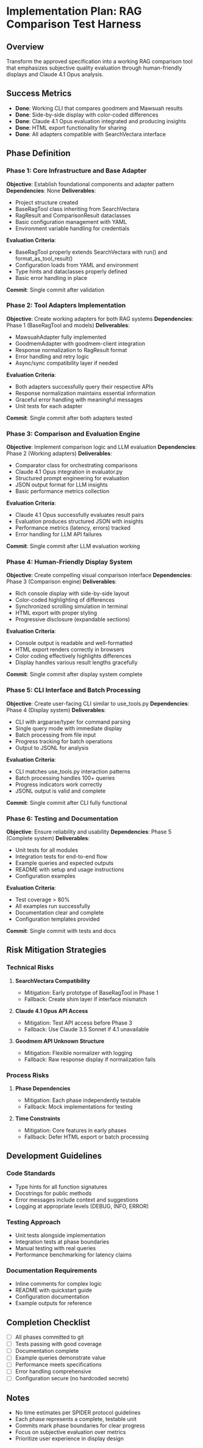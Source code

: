 # Implementation Plan: RAG Comparison Test Harness

## Overview
Transform the approved specification into a working RAG comparison tool that emphasizes subjective quality evaluation through human-friendly displays and Claude 4.1 Opus analysis.

## Success Metrics
- **Done**: Working CLI that compares goodmem and Mawsuah results
- **Done**: Side-by-side display with color-coded differences
- **Done**: Claude 4.1 Opus evaluation integrated and producing insights
- **Done**: HTML export functionality for sharing
- **Done**: All adapters compatible with SearchVectara interface

## Phase Definition

### Phase 1: Core Infrastructure and Base Adapter
**Objective**: Establish foundational components and adapter pattern
**Dependencies**: None
**Deliverables**:
- Project structure created
- BaseRagTool class inheriting from SearchVectara
- RagResult and ComparisonResult dataclasses
- Basic configuration management with YAML
- Environment variable handling for credentials

**Evaluation Criteria**:
- BaseRagTool properly extends SearchVectara with run() and format_as_tool_result()
- Configuration loads from YAML and environment
- Type hints and dataclasses properly defined
- Basic error handling in place

**Commit**: Single commit after validation

### Phase 2: Tool Adapters Implementation
**Objective**: Create working adapters for both RAG systems
**Dependencies**: Phase 1 (BaseRagTool and models)
**Deliverables**:
- MawsuahAdapter fully implemented
- GoodmemAdapter with goodmem-client integration
- Response normalization to RagResult format
- Error handling and retry logic
- Async/sync compatibility layer if needed

**Evaluation Criteria**:
- Both adapters successfully query their respective APIs
- Response normalization maintains essential information
- Graceful error handling with meaningful messages
- Unit tests for each adapter

**Commit**: Single commit after both adapters tested

### Phase 3: Comparison and Evaluation Engine
**Objective**: Implement comparison logic and LLM evaluation
**Dependencies**: Phase 2 (Working adapters)
**Deliverables**:
- Comparator class for orchestrating comparisons
- Claude 4.1 Opus integration in evaluator.py
- Structured prompt engineering for evaluation
- JSON output format for LLM insights
- Basic performance metrics collection

**Evaluation Criteria**:
- Claude 4.1 Opus successfully evaluates result pairs
- Evaluation produces structured JSON with insights
- Performance metrics (latency, errors) tracked
- Error handling for LLM API failures

**Commit**: Single commit after LLM evaluation working

### Phase 4: Human-Friendly Display System
**Objective**: Create compelling visual comparison interface
**Dependencies**: Phase 3 (Comparison engine)
**Deliverables**:
- Rich console display with side-by-side layout
- Color-coded highlighting of differences
- Synchronized scrolling simulation in terminal
- HTML export with proper styling
- Progressive disclosure (expandable sections)

**Evaluation Criteria**:
- Console output is readable and well-formatted
- HTML export renders correctly in browsers
- Color coding effectively highlights differences
- Display handles various result lengths gracefully

**Commit**: Single commit after display system complete

### Phase 5: CLI Interface and Batch Processing
**Objective**: Create user-facing CLI similar to use_tools.py
**Dependencies**: Phase 4 (Display system)
**Deliverables**:
- CLI with argparse/typer for command parsing
- Single query mode with immediate display
- Batch processing from file input
- Progress tracking for batch operations
- Output to JSONL for analysis

**Evaluation Criteria**:
- CLI matches use_tools.py interaction patterns
- Batch processing handles 100+ queries
- Progress indicators work correctly
- JSONL output is valid and complete

**Commit**: Single commit after CLI fully functional

### Phase 6: Testing and Documentation
**Objective**: Ensure reliability and usability
**Dependencies**: Phase 5 (Complete system)
**Deliverables**:
- Unit tests for all modules
- Integration tests for end-to-end flow
- Example queries and expected outputs
- README with setup and usage instructions
- Configuration examples

**Evaluation Criteria**:
- Test coverage > 80%
- All examples run successfully
- Documentation clear and complete
- Configuration templates provided

**Commit**: Single commit with tests and docs

## Risk Mitigation Strategies

### Technical Risks
1. **SearchVectara Compatibility**
   - Mitigation: Early prototype of BaseRagTool in Phase 1
   - Fallback: Create shim layer if interface mismatch

2. **Claude 4.1 Opus API Access**
   - Mitigation: Test API access before Phase 3
   - Fallback: Use Claude 3.5 Sonnet if 4.1 unavailable

3. **Goodmem API Unknown Structure**
   - Mitigation: Flexible normalizer with logging
   - Fallback: Raw response display if normalization fails

### Process Risks
1. **Phase Dependencies**
   - Mitigation: Each phase independently testable
   - Fallback: Mock implementations for testing

2. **Time Constraints**
   - Mitigation: Core features in early phases
   - Fallback: Defer HTML export or batch processing

## Development Guidelines

### Code Standards
- Type hints for all function signatures
- Docstrings for public methods
- Error messages include context and suggestions
- Logging at appropriate levels (DEBUG, INFO, ERROR)

### Testing Approach
- Unit tests alongside implementation
- Integration tests at phase boundaries
- Manual testing with real queries
- Performance benchmarking for latency claims

### Documentation Requirements
- Inline comments for complex logic
- README with quickstart guide
- Configuration documentation
- Example outputs for reference

## Completion Checklist
- [ ] All phases committed to git
- [ ] Tests passing with good coverage
- [ ] Documentation complete
- [ ] Example queries demonstrate value
- [ ] Performance meets specifications
- [ ] Error handling comprehensive
- [ ] Configuration secure (no hardcoded secrets)

## Notes
- No time estimates per SPIDER protocol guidelines
- Each phase represents a complete, testable unit
- Commits mark phase boundaries for clear progress
- Focus on subjective evaluation over metrics
- Prioritize user experience in display design
